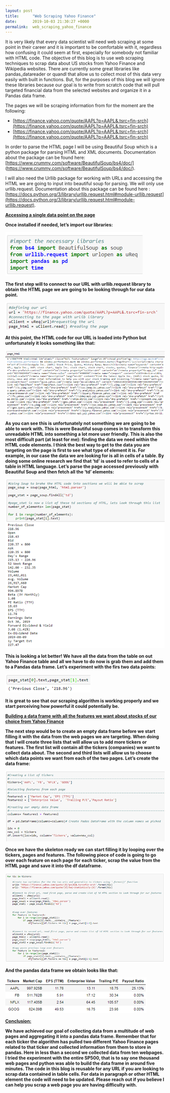 ```yaml
---
layout: post
title:      "Web Scraping Yahoo Finance"
date:       2019-10-03 21:30:27 +0000
permalink:  web_scraping_yahoo_finance
---
```



It is very likely that every data scientist will need web scraping at some point in their career and it is important to be comfortable with it, regardless how confusing it could seem at first, especially for somebody not familiar with HTML code. The objective of this blog is to use web scraping techniques to scrap data about US stocks from Yahoo Finance and Wikipedia websites. There are currently some great libraries like pandas_datareader or quandl that allow us to collect most of this data very easily with built in functions. But, for the purposes of this blog we will ignore these libraries because our goal is to write from scratch code that will pull targeted financial data from the selected websites and organize it in a Pandas data frame.

The pages we will be scraping information from for the moment are the following:
* [https://finance.yahoo.com/quote/AAPL?p=AAPL&.tsrc=fin-srch](https://finance.yahoo.com/quote/AAPL?p=AAPL&.tsrc=fin-srch)
* [https://finance.yahoo.com/quote/AAPL?p=AAPL&.tsrc=fin-srch](https://finance.yahoo.com/quote/AAPL?p=AAPL&.tsrc=fin-srch) 

In order to parse the HTML page I will be using Beautiful Soup which is a python package for parsing HTML and XML documents. Documentation about the package can be found here: [https://www.crummy.com/software/BeautifulSoup/bs4/doc/] (https://www.crummy.com/software/BeautifulSoup/bs4/doc/).

I will also need the Urllib package for working with URLs and accessing the HTML we are going to input into beautiful soup for parsing. We will only use urllib.request. Documentation about this package can be found here : [https://docs.python.org/3/library/urllib.request.html#module-urllib.request](https://docs.python.org/3/library/urllib.request.html#module-urllib.request).

<b><u>Accessing a single data point on the page</u><b>

Once installed if needed, let’s import our libraries: 

![](img/35.png)

The first step will to connect to our URL with urllib.request library to obtain the HTML page we are going to be looking through for our data point.

![](img/36.png)

At this point, the HTML code for our URL is loaded into Python but unfortunately it looks something like that:

![](img/37.png)

As you can see this is unfortunately not something we are going to be able to work with. This is were Beautiful soup comes in to transform this unreadable HTML into something a lot more user friendly. This is also the most difficult part (at least for me): finding the data we need within the HTML code elements. I think the best way to get to the data you are targeting on the page is first to see what type of element it is. For example, in our case the data we are looking for is all in cells of a table. By doing some online research we find that ‘td’ is used to refer to cells of a table in HTML language. Let’s parse the page accessed previously with Beautiful Soup and then fetch all the ‘td’ elements:

![](img/38.png)

This is looking a lot better! We have all the data from the table on out Yahoo Finance table and all we have to do now is grab them and add them to a Pandas data frame. Let’s experiment with the firs two data points: 

![](img/39.png)

It is great to see that our scraping algorithm is working properly and we start perceiving how powerful it could potentially be.  

<b><u>Building a data frame with all the features we want about stocks of our choice from Yahoo Finance</u><b>

The next step would be to create an empty data frame before we start filling it with the data from the web pages we are targeting.  When doing that I will create three lists that will allow us to add more tickers or features. The first list will contain all the tickers (companies) we want to collect data about. The second and third lists will allow us to choose which data points we want from each of the two pages. Let’s create the data frame: 

![](img/40.png)

Once we have the skeleton ready we can start filling it by looping over the tickers, pages and features. The following piece of code is going to go over each feature on each page for each ticker, scrap the value from the HTML page and save it into the df dataframe.

![](img/41.png)

And the pandas data frame we obtain looks like that:

![](img/42.png)

<b><u>Conclusion:</u><b>

We have achieved our goal of collecting data from a multitude of web pages and aggregating it into a pandas data frame. Remember that for each ticker the algorithm has pulled two different Yahoo Finance pages related to that ticker and collected information from them to store in pandas. Here in less than a second we collected data from ten webpages. I tried the experiment with the entire SP500, that is to say one thousand web pages and python was able to build the data frame in around five minutes. The code in this blog is reusable for any URL if you are looking to scrap data contained in table cells. For data in paragraph or other HTML element the code will need to be updated. Please reach out if you believe I can help you scrap a web page you are having difficulty with. 


